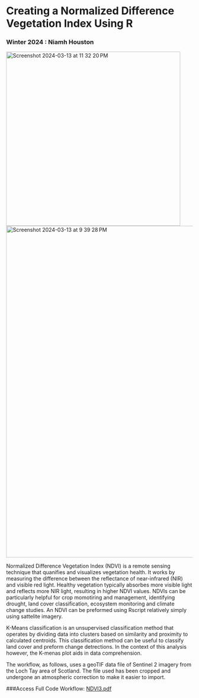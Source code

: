 # Creating a Normalized Difference Vegetation Index Using R
### Winter 2024 : Niamh Houston

<img width="470" alt="Screenshot 2024-03-13 at 11 32 20 PM" src="https://github.com/niamhhouston/GEOG490/assets/162380093/514ddc5a-319f-4f22-9053-e05bc994cc42">
<img width="895" alt="Screenshot 2024-03-13 at 9 39 28 PM" src="https://github.com/niamhhouston/GEOG490/assets/162380093/96c68471-70bc-4dd5-9906-a0e9ba6606a3">


Normalized Difference Vegetation Index (NDVI) is a remote sensing technique that quanifies and visualizes vegetation health. It works by measuring the difference between the reflectance of near-infrared (NIR) and visible red light. Healthy vegetation typically absorbes more visible light and reflects more NIR light, resulting in higher NDVI values. NDVIs can be particularly helpful for crop momotiring and management, identifying drought, land cover classification, ecosystem monitoring and climate change studies. An NDVI can be preformed using Rscript relatively simply using sattelite imagery. 

K-Means classification is an unsupervised classification method that operates by dividing data into clusters based on similarity and proximity to calculated centroids. This classification method can be useful to classify land cover and preform change detrections. In the context of this analysis however, the K-menas plot aids in data comprehension. 

The workflow, as follows, uses a geoTIF data file of Sentinel 2 imagery from the Loch Tay area of Scotland. The file used has been cropped and undergone an atmospheric correction to make it easier to import. 

###Access Full Code Workflow: 
[NDVI3.pdf](https://github.com/niamhhouston/GEOG490/files/14609665/NDVI3.pdf)
